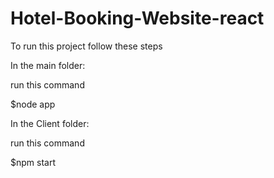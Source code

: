 # Hotel-Booking-Website-react

To run this project follow these steps

In the main folder:

run this command

$node app

In the Client folder:

run this command

$npm start
